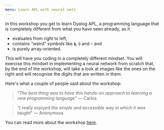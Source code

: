 ```yaml
---
menu: Learn APL with neural nets
---
```


In this workshop you get to learn Dyalog APL, a programming language that is completely different from what you have seen already, as it

 - evaluates from right to left,
 - contains "weird" symbols like `⍋`, `⌽` and `⍣` and
 - is purely array-oriented.

This will have you coding in a completely different mindset. You will exercise this mindset in implementing a neural network from scratch that, by the end of the workshop, will take a look at images like the ones on the right and will recognise the digits that are written in them.

Here's what a couple of people said about the workshop:

 > “*The best thing was to have this hands-on approach to learning a new programming language*”  &mdash; Carlos

 > “*I really enjoyed the simple and accessible way in which it was taught*”  &mdash; Anonymous

You can read more about the workshop [here](https://mathspp.com/workshops/learn-apl-with-neural-nets).
